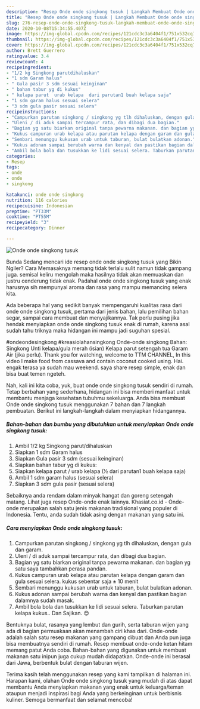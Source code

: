 ```yaml
---
description: "Resep Onde onde singkong tusuk | Langkah Membuat Onde onde singkong tusuk Yang Enak Dan Lezat"
title: "Resep Onde onde singkong tusuk | Langkah Membuat Onde onde singkong tusuk Yang Enak Dan Lezat"
slug: 276-resep-onde-onde-singkong-tusuk-langkah-membuat-onde-onde-singkong-tusuk-yang-enak-dan-lezat
date: 2020-10-08T15:34:55.407Z
image: https://img-global.cpcdn.com/recipes/121cdc3c3a6404f1/751x532cq70/onde-onde-singkong-tusuk-foto-resep-utama.jpg
thumbnail: https://img-global.cpcdn.com/recipes/121cdc3c3a6404f1/751x532cq70/onde-onde-singkong-tusuk-foto-resep-utama.jpg
cover: https://img-global.cpcdn.com/recipes/121cdc3c3a6404f1/751x532cq70/onde-onde-singkong-tusuk-foto-resep-utama.jpg
author: Brett Guerrero
ratingvalue: 3.4
reviewcount: 4
recipeingredient:
- "1/2 kg Singkong parutdihaluskan"
- "1 sdm Garam halus"
- " Gula pasir 3 sdm sesuai keinginan"
- " bahan tabur yg di kukus"
- " kelapa parut  urab kelapa  dari parutan1 buah kelapa saja"
- "1 sdm garam halus sesuai selera"
- "3 sdm gula pasir sesuai selera"
recipeinstructions:
- "Campurkan parutan singkong / singkong yg tlh dihaluskan, dengan gula dan garam."
- "Uleni / di aduk sampai tercampur rata, dan dibagi dua bagian."
- "Bagian yg satu biarkan original tanpa pewarna makanan. dan bagian yg satu saya tambahkan perasa pandan."
- "Kukus campuran urab kelapa atau parutan kelapa dengan garam dan gula sesuai selera. kukus sebentar saja ± 10 menit"
- "Sembari menunggu kukusan urab untuk taburan, bulat bulatkan adonan."
- "Kukus adonan sampai berubah warna dan kenyal dan pastikan bagian dalamnya sudah masak."
- "Ambil bola bola dan tusukkan ke lidi sesuai selera. Taburkan parutan kelapa kukus.. Dan Sajikan. 😊"
categories:
- Resep
tags:
- onde
- onde
- singkong

katakunci: onde onde singkong 
nutrition: 116 calories
recipecuisine: Indonesian
preptime: "PT33M"
cooktime: "PT55M"
recipeyield: "3"
recipecategory: Dinner

---
```



![Onde onde singkong tusuk](https://img-global.cpcdn.com/recipes/121cdc3c3a6404f1/751x532cq70/onde-onde-singkong-tusuk-foto-resep-utama.jpg)

Bunda Sedang mencari ide resep onde onde singkong tusuk yang Bikin Ngiler? Cara Memasaknya memang tidak terlalu sulit namun tidak gampang juga. semisal keliru mengolah maka hasilnya tidak akan memuaskan dan justru cenderung tidak enak. Padahal onde onde singkong tusuk yang enak harusnya sih mempunyai aroma dan rasa yang mampu memancing selera kita.

Ada beberapa hal yang sedikit banyak mempengaruhi kualitas rasa dari onde onde singkong tusuk, pertama dari jenis bahan, lalu pemilihan bahan segar, sampai cara membuat dan menyajikannya. Tak perlu pusing jika hendak menyiapkan onde onde singkong tusuk enak di rumah, karena asal sudah tahu triknya maka hidangan ini mampu jadi suguhan spesial.

#ondeondesingkong #kreasiolahansingkong Onde-onde singkong Bahan: Singkong Unti kelapa/gula merah (isian) Kelapa parut setengah tua Garam Air (jika perlu). Thank you for watching, welcome to TTM CHANNEL, In this video I make food from cassava and contain coconut cooked using. Hai. engak terasa ya sudah mau weekend. saya share resep simple, enak dan bisa buat temen ngeteh.


Nah, kali ini kita coba, yuk, buat onde onde singkong tusuk sendiri di rumah. Tetap berbahan yang sederhana, hidangan ini bisa memberi manfaat untuk membantu menjaga kesehatan tubuhmu sekeluarga. Anda bisa membuat Onde onde singkong tusuk menggunakan 7 bahan dan 7 langkah pembuatan. Berikut ini langkah-langkah dalam menyiapkan hidangannya.

<!--inarticleads1-->

##### Bahan-bahan dan bumbu yang dibutuhkan untuk menyiapkan Onde onde singkong tusuk:

1. Ambil 1/2 kg Singkong parut/dihaluskan
1. Siapkan 1 sdm Garam halus
1. Siapkan  Gula pasir 3 sdm (sesuai keinginan)
1. Siapkan  bahan tabur yg di kukus:
1. Siapkan  kelapa parut / urab kelapa (½ dari parutan1 buah kelapa saja)
1. Ambil 1 sdm garam halus (sesuai selera)
1. Siapkan 3 sdm gula pasir (sesuai selera)


Sebaiknya anda rendam dalam minyak hangat dan goreng setengah matang. Lihat juga resep Onde-onde enak lainnya. Khasiat.co.id - Onde-onde merupakan salah satu jenis makanan tradisional yang populer di Indonesia. Tentu, anda sudah tidak asing dengan makanan yang satu ini. 

<!--inarticleads2-->

##### Cara menyiapkan Onde onde singkong tusuk:

1. Campurkan parutan singkong / singkong yg tlh dihaluskan, dengan gula dan garam.
1. Uleni / di aduk sampai tercampur rata, dan dibagi dua bagian.
1. Bagian yg satu biarkan original tanpa pewarna makanan. dan bagian yg satu saya tambahkan perasa pandan.
1. Kukus campuran urab kelapa atau parutan kelapa dengan garam dan gula sesuai selera. kukus sebentar saja ± 10 menit
1. Sembari menunggu kukusan urab untuk taburan, bulat bulatkan adonan.
1. Kukus adonan sampai berubah warna dan kenyal dan pastikan bagian dalamnya sudah masak.
1. Ambil bola bola dan tusukkan ke lidi sesuai selera. Taburkan parutan kelapa kukus.. Dan Sajikan. 😊


Bentuknya bulat, rasanya yang lembut dan gurih, serta taburan wijen yang ada di bagian permuakaan akan menambah ciri khas dari. Onde-onde adalah salah satu resep makanan yang gampang dibuat dan Anda pun juga bisa membuatnya sendiri di rumah. Resep membuat onde-onde ketan hitam memang patut Anda coba. Bahan-bahan yang digunakan untuk membuat makanan satu inipun juga cukup mudah didapatkan. Onde-onde ini berasal dari Jawa, berbentuk bulat dengan taburan wijen. 

Terima kasih telah menggunakan resep yang kami tampilkan di halaman ini. Harapan kami, olahan Onde onde singkong tusuk yang mudah di atas dapat membantu Anda menyiapkan makanan yang enak untuk keluarga/teman ataupun menjadi inspirasi bagi Anda yang berkeinginan untuk berbisnis kuliner. Semoga bermanfaat dan selamat mencoba!

